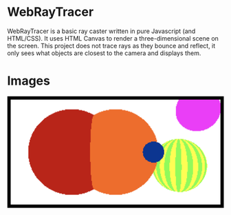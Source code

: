 
# WebRayTracer

WebRayTracer is a basic ray caster written in pure Javascript (and HTML/CSS).  It uses HTML Canvas to render a three-dimensional scene on the screen.  This project does not trace rays as they bounce and reflect, it only sees what objects are closest to the camera and displays them.


# Images

![Spheres](/Screenshots/Spheres.png)

